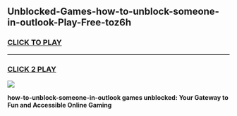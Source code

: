 
## Unblocked-Games-how-to-unblock-someone-in-outlook-Play-Free-toz6h
<h3>
<a href="https://premium76.site?title=how-to-unblock-someone-in-outlook&ref=18A1">CLICK TO PLAY</a></h3>
<hr>

<h3>
<a href="https://premium76.site?title=how-to-unblock-someone-in-outlook&ref=18A1">CLICK 2 PLAY</a>
  
</h3>

<a href="https://premium76.site?title=how-to-unblock-someone-in-outlook&ref=18A1"><img src="https://clearcache.store/games.png"></a>


**how-to-unblock-someone-in-outlook games unblocked: Your Gateway to Fun and Accessible Online Gaming**
